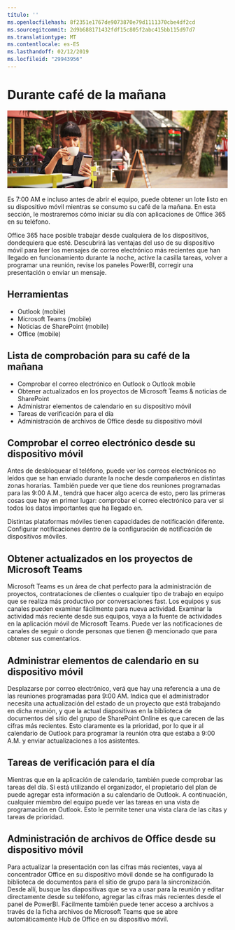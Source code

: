 ```yaml
---
título: ''
ms.openlocfilehash: 8f2351e1767de9073870e79d1111370cbe4df2cd
ms.sourcegitcommit: 2d9b688171432fdf15c805f2abc415bb115d97d7
ms.translationtype: MT
ms.contentlocale: es-ES
ms.lasthandoff: 02/12/2019
ms.locfileid: "29943956"
---
```

# <a name="during-morning-coffee"></a>Durante café de la mañana

![Café de la mañana visual](media/ditl_coffee.png)

Es 7:00 AM e incluso antes de abrir el equipo, puede obtener un lote listo en su dispositivo móvil mientras se consumo su café de la mañana. En esta sección, le mostraremos cómo iniciar su día con aplicaciones de Office 365 en su teléfono.

Office 365 hace posible trabajar desde cualquiera de los dispositivos, dondequiera que esté. Descubrirá las ventajas del uso de su dispositivo móvil para leer los mensajes de correo electrónico más recientes que han llegado en funcionamiento durante la noche, active la casilla tareas, volver a programar una reunión, revise los paneles PowerBI, corregir una presentación o enviar un mensaje. 

## <a name="tools"></a>Herramientas
- Outlook (mobile)
- Microsoft Teams (mobile)
- Noticias de SharePoint (mobile)
- Office (mobile)

## <a name="checklist-for-your-morning-coffee"></a>Lista de comprobación para su café de la mañana
- Comprobar el correo electrónico en Outlook o Outlook mobile
- Obtener actualizados en los proyectos de Microsoft Teams & noticias de SharePoint
- Administrar elementos de calendario en su dispositivo móvil
- Tareas de verificación para el día
- Administración de archivos de Office desde su dispositivo móvil 

## <a name="check-mail-from-your-mobile-device"></a>Comprobar el correo electrónico desde su dispositivo móvil
Antes de desbloquear el teléfono, puede ver los correos electrónicos no leídos que se han enviado durante la noche desde compañeros en distintas zonas horarias. También puede ver que tiene dos reuniones programadas para las 9:00 A.M., tendrá que hacer algo acerca de esto, pero las primeras cosas que hay en primer lugar: comprobar el correo electrónico para ver si todos los datos importantes que ha llegado en.

Distintas plataformas móviles tienen capacidades de notificación diferente. Configurar notificaciones dentro de la configuración de notificación de dispositivos móviles. 

## <a name="get-up-to-date-on-projects-in-microsoft-teams"></a>Obtener actualizados en los proyectos de Microsoft Teams
Microsoft Teams es un área de chat perfecto para la administración de proyectos, contrataciones de clientes o cualquier tipo de trabajo en equipo que se realiza más productivo por conversaciones fast. Los equipos y sus canales pueden examinar fácilmente para nueva actividad. Examinar la actividad más reciente desde sus equipos, vaya a la fuente de actividades en la aplicación móvil de Microsoft Teams. Puede ver las notificaciones de canales de seguir o donde personas que tienen @ mencionado que para obtener sus comentarios.  

## <a name="manage-calendar-items-on-your-mobile-device"></a>Administrar elementos de calendario en su dispositivo móvil
Desplazarse por correo electrónico, verá que hay una referencia a una de las reuniones programadas para 9:00 AM. Indica que el administrador necesita una actualización del estado de un proyecto que está trabajando en dicha reunión, y que la actual diapositivas en la biblioteca de documentos del sitio del grupo de SharePoint Online es que carecen de las cifras más recientes. Esto claramente es la prioridad, por lo que ir al calendario de Outlook para programar la reunión otra que estaba a 9:00 A.M. y enviar actualizaciones a los asistentes.

## <a name="check-tasks-for-the-day"></a>Tareas de verificación para el día
Mientras que en la aplicación de calendario, también puede comprobar las tareas del día. Si está utilizando el organizador, el propietario del plan de puede agregar esta información a su calendario de Outlook. A continuación, cualquier miembro del equipo puede ver las tareas en una vista de programación en Outlook. Esto le permite tener una vista clara de las citas y tareas de prioridad.  

## <a name="manage-office-files-from-your-mobile-device"></a>Administración de archivos de Office desde su dispositivo móvil
Para actualizar la presentación con las cifras más recientes, vaya al concentrador Office en su dispositivo móvil donde se ha configurado la biblioteca de documentos para el sitio de grupo para la sincronización. Desde allí, busque las diapositivas que se va a usar para la reunión y editar directamente desde su teléfono, agregar las cifras más recientes desde el panel de PowerBI. Fácilmente también puede tener acceso a archivos a través de la ficha archivos de Microsoft Teams que se abre automáticamente Hub de Office en su dispositivo móvil. 